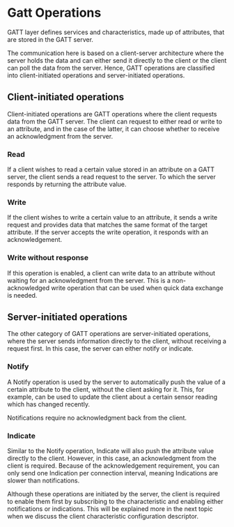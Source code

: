 # Gatt Operations
GATT layer defines services and characteristics, made up of attributes, that are stored in the GATT server. 

The communication here is based on a client-server architecture where the server holds the data and can either send it directly to the client or the client can poll the data from the server. Hence, GATT operations are classified into client-initiated operations and server-initiated operations.

## Client-initiated operations
Client-initiated operations are GATT operations where the client requests data from the GATT server. The client can request to either read or write to an attribute, and in the case of the latter, it can choose whether to receive an acknowledgment from the server.

### Read
If a client wishes to read a certain value stored in an attribute on a GATT server, the client sends a read request to the server. To which the server responds by returning the attribute value.

### Write
If the client wishes to write a certain value to an attribute, it sends a write request and provides data that matches the same format of the target attribute. If the server accepts the write operation, it responds with an acknowledgement.

### Write without response
If this operation is enabled, a client can write data to an attribute without waiting for an acknowledgment from the server. This is a non-acknowledged write operation that can be used when quick data exchange is needed.

## Server-initiated operations
The other category of GATT operations are server-initiated operations, where the server sends information directly to the client, without receiving a request first. In this case, the server can either notify or indicate.

### Notify
A Notify operation is used by the server to automatically push the value of a certain attribute to the client, without the client asking for it. This, for example, can be used to update the client about a certain sensor reading which has changed recently.

Notifications require no acknowledgment back from the client.

### Indicate
Similar to the Notify operation, Indicate will also push the attribute value directly to the client. However, in this case, an acknowledgment from the client is required. Because of the acknowledgement requirement, you can only send one Indication per connection interval, meaning Indications are slower than notifications.

Although these operations are initiated by the server, the client is required to enable them first by subscribing to the characteristic and enabling either notifications or indications. This will be explained more in the next topic when we discuss the client characteristic configuration descriptor.

